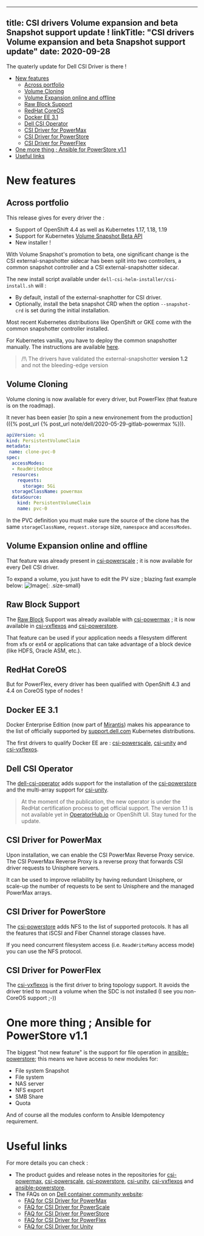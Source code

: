 
---
title:  CSI drivers Volume expansion and beta Snapshot support update !
linkTitle: "CSI drivers Volume expansion and beta Snapshot support update"
date: 2020-09-28
---

The quaterly update for Dell CSI Driver is there !
- [New features](#new-features)
  - [Across portfolio](#across-portfolio)
  - [Volume Cloning](#volume-cloning)
  - [Volume Expansion online and offline](#volume-expansion-online-and-offline)
  - [Raw Block Support](#raw-block-support)
  - [RedHat CoreOS](#redhat-coreos)
  - [Docker EE 3.1](#docker-ee-31)
  - [Dell CSI Operator](#dell-csi-operator)
  - [CSI Driver for PowerMax](#csi-driver-for-powermax)
  - [CSI Driver for PowerStore](#csi-driver-for-powerstore)
  - [CSI Driver for PowerFlex](#csi-driver-for-powerflex)
- [One more thing ; Ansible for PowerStore v1.1](#one-more-thing--ansible-for-powerstore-v11)
- [Useful links](#useful-links)

# New features
## Across portfolio
This release gives for every driver the :
* Support of OpenShift 4.4 as well as Kubernetes 1.17, 1.18, 1.19
* Support for Kubernetes [Volume Snapshot Beta API](https://kubernetes.io/blog/2019/12/09/kubernetes-1-17-feature-cis-volume-snapshot-beta/)<i class="fas fa-dharmachakra"></i>
* New installer !

With Volume Snapshot's promotion to beta, one significant change is the CSI external-snapshotter sidecar has been split into two controllers, a common snapshot controller and a CSI external-snapshotter sidecar.

The new install script available under `dell-csi-helm-installer/csi-install.sh` will :
* By default, install of the external-snaphotter for CSI driver.
* Optionally, install the beta snapshot CRD when the option `--snapshot-crd` is set during the initial installation.

Most recent Kubernetes distributions like OpenShift or GKE come with the common snapshotter controller installed.

For Kubernetes vanilla, you have to deploy the common snapshotter manually. The instructions are available [here](https://github.com/kubernetes-csi/external-snapshotter/tree/release-2.1#usage)<i class="fab fa-github"></i>.

> /!\ The drivers have validated the external-snapshotter **version 1.2** and not the bleeding-edge version

## Volume Cloning
Volume cloning is now available for every driver, but PowerFlex (that feature is on the roadmap).

It never has been easier [to spin a new environement from the production](({% post_url {% post_url note/dell/2020-05-29-gitlab-powermax %})).

```yaml
apiVersion: v1
kind: PersistentVolumeClaim
metadata:
 name: clone-pvc-0
spec:
  accessModes:
  - ReadWriteOnce
  resources:
    requests:
      storage: 5Gi
  storageClassName: powermax
  dataSource:
    kind: PersistentVolumeClaim
    name: pvc-0
```

In the PVC definition you must make sure the source of the clone has the same `storageClassName`, `request.storage` size, `namespace` and `accessModes`.

## Volume Expansion online and offline
That feature was already present in [csi-powerscale](https://github.com/dell/csi-powerscale)<i class="fab fa-github"></i> ; it is now available for every Dell CSI driver.

To expand a volume, you just have to edit the PV size ; blazing fast example below:
![Image](assets/img/volume_expansion.gif){: .size-small}

## Raw Block Support
The [Raw Block](https://kubernetes-csi.github.io/docs/raw-block.html)<i class="fas fa-dharmachakra"></i> Support was already available with [csi-powermax](https://github.com/dell/csi-powermax/)<i class="fab fa-github"></i> ; it is now available in [csi-vxflexos](https://github.com/dell/csi-vxflexos)<i class="fab fa-github"></i> and [csi-powerstore](https://github.com/dell/csi-powerstore)<i class="fab fa-github"></i>.

That feature can be used if your application needs a filesystem different from xfs or ext4 or applications that can take advantage of a block device (like HDFS, Oracle ASM, etc.).

## RedHat CoreOS
But for PowerFlex, every driver has been qualified with OpenShift 4.3 and 4.4 on CoreOS type of nodes !

## Docker EE 3.1
Docker Enterprise Edition (now part of [Mirantis](https://www.mirantis.com/software/docker/docker-enterprise/)) makes his appearance to the list of officially supported by [support.dell.com](https://support.dell.com/) Kubernetes distributions.

The first drivers to qualify Docker EE are : [csi-powerscale](https://github.com/dell/csi-powerscale)<i class="fab fa-github"></i>, [csi-unity](https://github.com/dell/csi-unity) and [csi-vxflexos](https://github.com/dell/csi-vxflexos)<i class="fab fa-github"></i>.

## Dell CSI Operator
The [dell-csi-operator](https://github.com/dell/dell-csi-operator) adds support for the installation of the [csi-powerstore](https://github.com/dell/csi-powerstore)<i class="fab fa-github"></i> and the multi-array support for [csi-unity](https://github.com/dell/csi-unity).

> At the moment of the publication, the new operator is under the RedHat certification process to get official support.
> The version 1.1 is not  available yet in [OperatorHub.io](https://operatorhub.io/operator/dell-csi-operator)<i class="fab fa-redhat"></i> or OpenShift UI. Stay tuned for the update.

## CSI Driver for PowerMax
Upon installation, we can enable the CSI PowerMax Reverse Proxy service. The CSI PowerMax Reverse Proxy is a reverse proxy that forwards CSI driver requests to Unisphere servers.

It can be used to improve reliability by having redundant Unisphere, or scale-up the number of requests to be sent to Unisphere and the managed PowerMax arrays.

## CSI Driver for PowerStore
The [csi-powerstore](https://github.com/dell/csi-powerstore)<i class="fab fa-github"></i> adds NFS to the list of supported protocols. It has all the features that iSCSI and Fiber Channel storage classes have.

If you need concurrent filesystem access (i.e. `ReadWriteMany` access mode) you can use the NFS protocol.

## CSI Driver for PowerFlex
The [csi-vxflexos](https://github.com/dell/csi-vxflexos)<i class="fab fa-github"></i> is the first driver to bring topology support. It avoids the driver tried to mount a volume when the SDC is not installed (I see you non-CoreOS support ;-))

# One more thing ; Ansible for PowerStore v1.1
The biggest "hot new feature" is the support for file operation in [ansible-powerstore](https://github.com/dell/ansible-powerstore)<i class="fab fa-github"></i>; this means we have access to new modules for: 
* File system Snapshot 
* File system
* NAS server
* NFS export
* SMB Share
* Quota

And of course all the modules conform to Ansible Idempotency requirement.

# Useful links

For more details you can check :
* The product guides and release notes in the repositories for [csi-powermax](https://github.com/dell/csi-powermax/)<i class="fab fa-github"></i>, [csi-powerscale](https://github.com/dell/csi-powerscale)<i class="fab fa-github"></i>, [csi-powerstore](https://github.com/dell/csi-powerstore)<i class="fab fa-github"></i>, [csi-unity](https://github.com/dell/csi-unity), [csi-vxflexos](https://github.com/dell/csi-vxflexos)<i class="fab fa-github"></i> and [ansible-powerstore](https://github.com/dell/ansible-powerstore/blob/master/dellemc_ansible/docs/Ansible%20Modules%20for%20Dell%20EMC%20PowerStore%20Version%201.1%20Product%20Guide.pdf)<i class="fab fa-github"></i>. 
* The FAQs on on [Dell container community website](https://www.dell.com/community/Containers/)<i class="fas fa-laptop-code"></i>:
  * [FAQ for CSI Driver for PowerMax](https://www.dell.com/community/Containers/FAQ-CSI-Driver-for-PowerMax/m-p/7377675/highlight/true#M38)<i class="fas fa-laptop-code"></i>
  * [FAQ for CSI Driver for PowerScale](https://www.dell.com/community/Containers/FAQ-CSI-Driver-for-Isilon-v1-1/m-p/7430920/highlight/true#M50)<i class="fas fa-laptop-code"></i>
  * [FAQ for CSI Driver for PowerStore](https://www.dell.com/community/Containers/FAQ-CSI-for-PowerStore/m-p/7561551/highlight/true#M146)<i class="fas fa-laptop-code"></i>
  * [FAQ for CSI Driver for PowerFlex](https://www.dell.com/community/Containers/FAQ-CSI-Driver-for-VxFlexOS/m-p/7285716/highlight/true#M5)<i class="fas fa-laptop-code"></i>
  * [FAQ for CSI Driver for Unity](https://www.dell.com/community/Containers/FAQ-CSI-Driver-for-Unity/m-p/7422312/highlight/true#M45)<i class="fas fa-laptop-code"></i>
